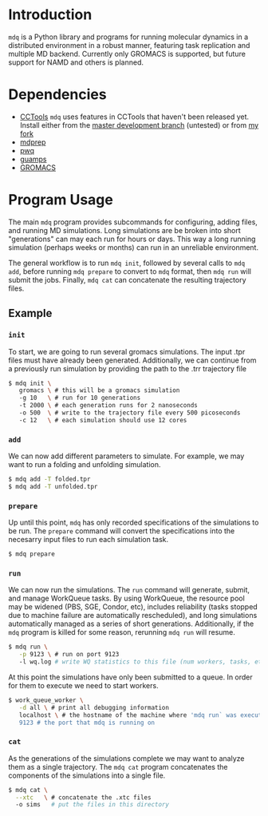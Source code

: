 # Introduction

`mdq` is a Python library and programs for running molecular dynamics
in a distributed environment in a robust manner, featuring task replication and multiple MD backend.
Currently only GROMACS is supported, but future support for NAMD and others is planned.

# Dependencies

* [CCTools](http://www3.nd.edu/~ccl/software/download.shtml)
  `mdq` uses features in CCTools that haven't been released yet.
  Install either from the [master development branch][cctools-git] (untested)
  or from [my fork][cctools-badi]
* [mdprep](https://github.com/badi/mdprep)
* [pwq](https://github.com/badi/pwq)
* [guamps](https://github.com/badi/guamps)
* [GROMACS](http://www.gromacs.org/)

[cctools-git]: https://github.com/cooperative-computing-lab/cctools/tree/master
[cctools-badi]: https://github.com/badi/cctools/tree/3.7.X-badi

# Program Usage

The main `mdq` program provides subcommands for configuring, adding files, and running MD simulations.
Long simulations are be broken into short "generations" can may each run for hours or days.
This way a long running simulation (perhaps weeks or months) can run in an unreliable environment.

The general workflow is to run `mdq init`, followed by several calls to `mdq add`, before running `mdq prepare` to convert to `mdq` format, then `mdq run` will submit the jobs.
Finally, `mdq cat` can concatenate the resulting trajectory files.

## Example

### `init`

To start, we are going to run several gromacs simulations.
The input .tpr files must have already been generated.
Additionally, we can continue from a previously run simulation by providing
the path to the .trr trajectory file

```bash
$ mdq init \
   gromacs \ # this will be a gromacs simulation
   -g 10   \ # run for 10 generations
   -t 2000 \ # each generation runs for 2 nanoseconds
   -o 500  \ # write to the trajectory file every 500 picoseconds
   -c 12   \ # each simulation should use 12 cores
```

### `add`

We can now add different parameters to simulate.
For example, we may want to run a folding and unfolding simulation.

```bash
$ mdq add -T folded.tpr
$ mdq add -T unfolded.tpr
```

### `prepare`

Up until this point, `mdq` has only recorded specifications of the simulations to be run.
The `prepare` command will convert the specifications into the necesarry input files to run each simulation task.

```bash
$ mdq prepare
```


### `run`

We can now run the simulations.
The `run` command will generate, submit, and manage WorkQueue tasks.
By using WorkQueue, the resource pool may be widened (PBS, SGE, Condor, etc),
includes reliability (tasks stopped due to machine failure are automatically rescheduled),
and long simulations automatically managed as a series of short generations.
Additionally, if the `mdq` program is killed for some reason, rerunning `mdq run` will resume.

```bash
$ mdq run \
   -p 9123 \ # run on port 9123
   -l wq.log # write WQ statistics to this file (num workers, tasks, etc)
```

At this point the simulations have only been submitted to a queue.
In order for them to execute we need to start workers.

```bash
$ work_queue_worker \
   -d all \ # print all debugging information
   localhost \ # the hostname of the machine where 'mdq run` was executed
   9123 # the port that mdq is running on
```

### `cat`

As the generations of the simulations complete we may want to analyze them as a single trajectory.
The `mdq cat` program concatenates the components of the simulations into a single file.

```bash
$ mdq cat \
  --xtc   \ # concatenate the .xtc files
  -o sims   # put the files in this directory
```











